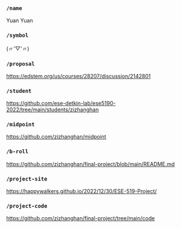 ### `/name`
Yuan Yuan
### `/symbol`
(〃'▽'〃)
### `/proposal`
https://edstem.org/us/courses/28207/discussion/2142801
### `/student`
https://github.com/ese-detkin-lab/ese5190-2022/tree/main/students/zizhanghan
### `/midpoint`
https://github.com/zizhanghan/midpoint
### `/b-roll`
https://github.com/zizhanghan/final-project/blob/main/README.md
### `/project-site`
https://happywalkers.github.io/2022/12/30/ESE-519-Project/
### `/project-code`
https://github.com/zizhanghan/final-project/tree/main/code
